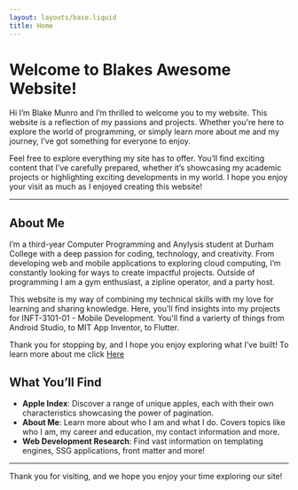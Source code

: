 ```yaml
---
layout: layouts/base.liquid
title: Home
---
```


# Welcome to Blakes Awesome Website!

Hi I’m Blake Munro and I’m thrilled to welcome you to my website. This website is a reflection of my passions and projects. Whether you're here to explore the world of programming, or simply learn more about me and my journey, I’ve got something for everyone to enjoy.

Feel free to explore everything my site has to offer. You’ll find exciting content that I’ve carefully prepared, whether it’s showcasing my academic projects or highlighting exciting developments in my world. I hope you enjoy your visit as much as I enjoyed creating this website!

---

## About Me

I’m a third-year Computer Programming and Anylysis student at Durham College with a deep passion for coding, technology, and creativity. From developing web and mobile applications to exploring cloud computing, I’m constantly looking for ways to create impactful projects. Outside of programming I am a gym enthusiast, a zipline operator, and a party host.

This website is my way of combining my technical skills with my love for learning and sharing knowledge. Here, you'll find insights into my projects for INFT-3101-01 - Mobile Development. You'll find a varierty of things from Android Studio, to MIT App Inventor, to Flutter.

Thank you for stopping by, and I hope you enjoy exploring what I’ve built!
To learn more about me click <a href="/about">Here</a>

## What You’ll Find

- **Apple Index**: Discover a range of unique apples, each with their own characteristics showcasing the power of pagination.
- **About Me**: Learn more about who I am and what I do. Covers topics like who I am, my career and education, my contact information and more.
- **Web Development Research**: Find vast information on templating engines, SSG applications, front matter and more!

---

Thank you for visiting, and we hope you enjoy your time exploring our site!
